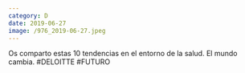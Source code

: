 ```yaml
--- 
category: D 
date: 2019-06-27 
image: /976_2019-06-27.jpeg 
--- 
```


Os comparto estas 10 tendencias en el entorno de la salud. El mundo cambia. #DELOITTE #FUTURO